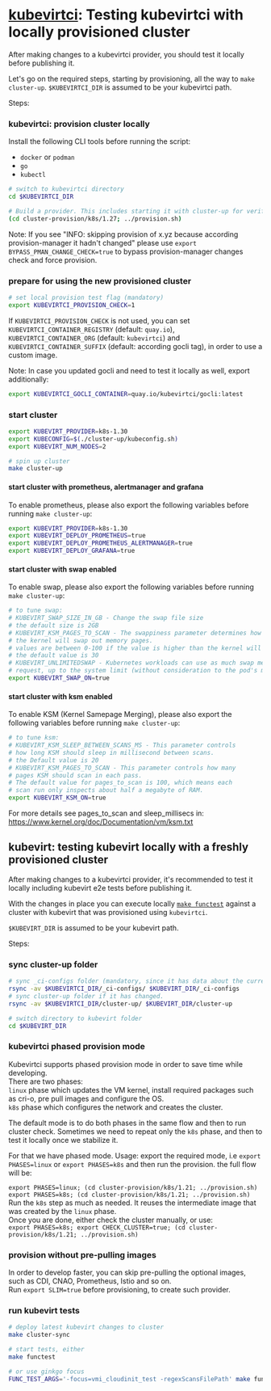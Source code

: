 # [kubevirtci](README.md): Testing kubevirtci with locally provisioned cluster

After making changes to a kubevirtci provider, you should test it locally before publishing it.

Let's go on the required steps, starting by provisioning, all the way to `make cluster-up`.
`$KUBEVIRTCI_DIR` is assumed to be your kubevirtci path.

Steps:

### kubevirtci: provision cluster locally

Install the following CLI tools before running the script:
* `docker` or `podman`
* `go`
* `kubectl`

```bash
# switch to kubevirtci directory
cd $KUBEVIRTCI_DIR
```

```bash
# Build a provider. This includes starting it with cluster-up for verification and shutting it down for cleanup.
(cd cluster-provision/k8s/1.27; ../provision.sh)
```

Note: 
If you see "INFO: skipping provision of x.yz because according provision-manager it hadn't changed"
please use `export BYPASS_PMAN_CHANGE_CHECK=true` to bypass provision-manager changes check and force provision.

### prepare for using the new provisioned cluster

```bash
# set local provision test flag (mandatory)
export KUBEVIRTCI_PROVISION_CHECK=1
```

If `KUBEVIRTCI_PROVISION_CHECK` is not used,
you can set `KUBEVIRTCI_CONTAINER_REGISTRY` (default: `quay.io`), `KUBEVIRTCI_CONTAINER_ORG` (default: `kubevirtci`) and `KUBEVIRTCI_CONTAINER_SUFFIX` (default: according gocli tag),
in order to use a custom image.

Note:
In case you updated gocli and need to test it locally as well, export additionally:
```bash
export KUBEVIRTCI_GOCLI_CONTAINER=quay.io/kubevirtci/gocli:latest
```

### start cluster

```bash
export KUBEVIRT_PROVIDER=k8s-1.30
export KUBECONFIG=$(./cluster-up/kubeconfig.sh)
export KUBEVIRT_NUM_NODES=2

# spin up cluster
make cluster-up
```

#### start cluster with prometheus, alertmanager and grafana
To enable prometheus, please also export the following variables before running `make cluster-up`:
```bash
export KUBEVIRT_PROVIDER=k8s-1.30
export KUBEVIRT_DEPLOY_PROMETHEUS=true
export KUBEVIRT_DEPLOY_PROMETHEUS_ALERTMANAGER=true
export KUBEVIRT_DEPLOY_GRAFANA=true
```

#### start cluster with swap enabled
To enable swap, please also export the following variables before running `make cluster-up`:
```bash
# to tune swap:
# KUBEVIRT_SWAP_SIZE_IN_GB - Change the swap file size 
# the default size is 2GB
# KUBEVIRT_KSM_PAGES_TO_SCAN - The swappiness parameter determines how aggressively 
# the kernel will swap out memory pages.
# values are between 0-100 if the value is higher than the kernel will more aggressive
# the default value is 30
# KUBEVIRT_UNLIMITEDSWAP - Kubernetes workloads can use as much swap memory as they 
# request, up to the system limit (without consideration to the pod's memory limit)
export KUBEVIRT_SWAP_ON=true
```

#### start cluster with ksm enabled
To enable KSM (Kernel Samepage Merging), please also export the following variables before running `make cluster-up`:
```bash
# to tune ksm:
# KUBEVIRT_KSM_SLEEP_BETWEEN_SCANS_MS - This parameter controls
# how long KSM should sleep in millisecond between scans.
# the Default value is 20
# KUBEVIRT_KSM_PAGES_TO_SCAN - This parameter controls how many
# pages KSM should scan in each pass.
# The default value for pages_to_scan is 100, which means each 
# scan run only inspects about half a megabyte of RAM.
export KUBEVIRT_KSM_ON=true
```
For more details see pages_to_scan and sleep_millisecs in: https://www.kernel.org/doc/Documentation/vm/ksm.txt

## kubevirt: testing kubevirt locally with a freshly provisioned cluster

After making changes to a kubevirtci provider, it's recommended to test it locally including kubevirt e2e tests before publishing it.

With the changes in place you can execute locally [`make functest`](https://github.com/kubevirt/kubevirt/blob/main/docs/getting-started.md#testing) against a cluster with kubevirt that was provisioned using `kubevirtci`.

`$KUBEVIRT_DIR` is assumed to be your kubevirt path.

Steps:

### sync cluster-up folder

```bash
# sync _ci-configs folder (mandatory, since it has data about the current running cluster).
rsync -av $KUBEVIRTCI_DIR/_ci-configs/ $KUBEVIRT_DIR/_ci-configs
# sync cluster-up folder if it has changed.
rsync -av $KUBEVIRTCI_DIR/cluster-up/ $KUBEVIRT_DIR/cluster-up
```

```bash
# switch directory to kubevirt folder
cd $KUBEVIRT_DIR
```

### kubevirtci phased provision mode

Kubevirtci supports phased provision mode in order to save time while developing.  
There are two phases:  
`linux` phase which updates the VM kernel, install required packages such as cri-o,
pre pull images and configure the OS.  
`k8s` phase which configures the network and creates the cluster.

The default mode is to do both phases in the same flow and then to run cluster check.
Sometimes we need to repeat only the `k8s` phase, and then to test it locally once we stabilize it.

For that we have phased mode.
Usage: export the required mode, i.e `export PHASES=linux` or `export PHASES=k8s`
and then run the provision. the full flow will be:

`export PHASES=linux; (cd cluster-provision/k8s/1.21; ../provision.sh)`  
`export PHASES=k8s; (cd cluster-provision/k8s/1.21; ../provision.sh)`  
Run the `k8s` step as much as needed. It reuses the intermediate image that was created
by the `linux` phase.  
Once you are done, either check the cluster manually, or use:  
`export PHASES=k8s; export CHECK_CLUSTER=true; (cd cluster-provision/k8s/1.21; ../provision.sh)`

### provision without pre-pulling images

In order to develop faster, you can skip pre-pulling the optional images,
such as CDI, CNAO, Prometheus, Istio and so on.  
Run `export SLIM=true` before provisioning, to create such provider.

### run kubevirt tests

```bash
# deploy latest kubevirt changes to cluster
make cluster-sync

# start tests, either
make functest

# or use ginkgo focus
FUNC_TEST_ARGS='-focus=vmi_cloudinit_test -regexScansFilePath' make functest
```

